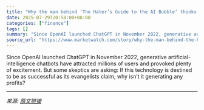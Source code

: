 ```yaml
---
title: "Why the man behind ‘The Hater’s Guide to the AI Bubble’ thinks Wall Street’s hottest trade will go bust"
date: 2025-07-29T20:58:00+08:00
categories: ["finance"]
tags: []
summary: "Since OpenAI launched ChatGPT in November 2022, generative artificial-intelligence chatbots have attracted millions of users and provoked plenty of excitement. But some skeptics are asking: If this te"
source_url: "https://www.marketwatch.com/story/why-the-man-behind-the-haters-guide-to-the-ai-bubble-thinks-wall-streets-hottest-trade-will-go-bust-ac398ce0?mod=mw_rss_topstories"
---
```


Since OpenAI launched ChatGPT in November 2022, generative artificial-intelligence chatbots have attracted millions of users and provoked plenty of excitement. But some skeptics are asking: If this technology is destined to be as successful as its evangelists claim, why isn’t it generating any profits?

---

*来源: [原文链接](https://www.marketwatch.com/story/why-the-man-behind-the-haters-guide-to-the-ai-bubble-thinks-wall-streets-hottest-trade-will-go-bust-ac398ce0?mod=mw_rss_topstories)*
